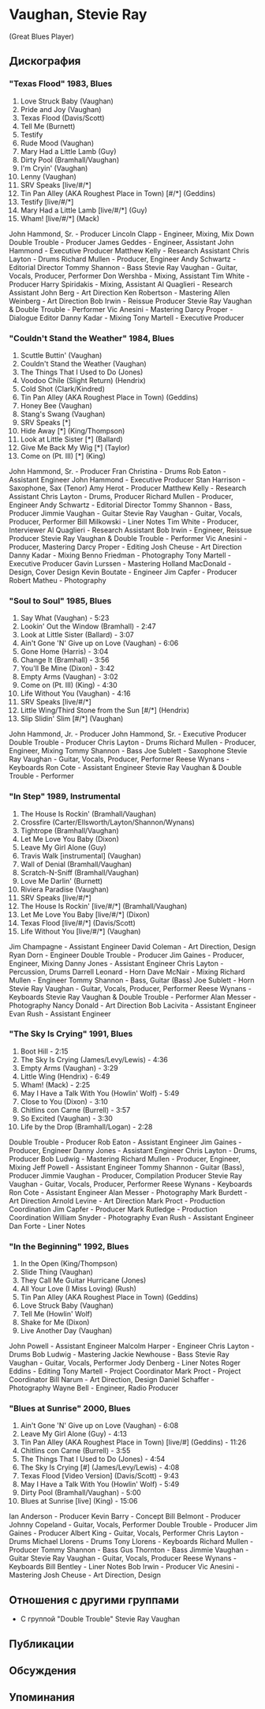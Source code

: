 # Vaughan, Stevie Ray

(Great Blues Player)

## Дискография

### "Texas Flood" 1983, Blues

  1.   Love Struck Baby (Vaughan) 
  2.   Pride and Joy (Vaughan) 
  3.   Texas Flood (Davis/Scott) 
  4.   Tell Me (Burnett) 
  5.   Testify 
  6.   Rude Mood (Vaughan) 
  7.   Mary Had a Little Lamb (Guy) 
  8.   Dirty Pool (Bramhall/Vaughan) 
  9.   I'm Cryin' (Vaughan) 
  10.   Lenny (Vaughan) 
  11.   SRV Speaks [live/#/*] 
  12.   Tin Pan Alley (AKA Roughest Place in Town) [#/*] (Geddins) 
  13.   Testify [live/#/*] 
  14.   Mary Had a Little Lamb [live/#/*] (Guy) 
  15.   Wham! [live/#/*] (Mack) 


John Hammond, Sr.  -  Producer 
Lincoln Clapp  -  Engineer, Mixing, Mix Down 
Double Trouble  -  Producer 
James Geddes  -  Engineer, Assistant 
John Hammond  -  Executive Producer 
Matthew Kelly  -  Research Assistant 
Chris Layton  -  Drums 
Richard Mullen  -  Producer, Engineer 
Andy Schwartz  -  Editorial Director 
Tommy Shannon  -  Bass 
Stevie Ray Vaughan  -  Guitar, Vocals, Producer, Performer 
Don Wershba  -  Mixing, Assistant 
Tim White  -  Producer 
Harry Spiridakis  -  Mixing, Assistant 
Al Quaglieri  -  Research Assistant 
John Berg  -  Art Direction 
Ken Robertson  -  Mastering 
Allen Weinberg  -  Art Direction 
Bob Irwin  -  Reissue Producer 
Stevie Ray Vaughan & Double Trouble  -  Performer 
Vic Anesini  -  Mastering 
Darcy Proper  -  Dialogue Editor 
Danny Kadar  -  Mixing 
Tony Martell  -  Executive Producer 


### "Couldn't Stand the Weather" 1984, Blues

  1.   Scuttle Buttin' (Vaughan) 
  2.   Couldn't Stand the Weather (Vaughan) 
  3.   The Things That I Used to Do (Jones) 
  4.   Voodoo Chile (Slight Return) (Hendrix) 
  5.   Cold Shot (Clark/Kindred) 
  6.   Tin Pan Alley (AKA Roughest Place in Town) (Geddins) 
  7.   Honey Bee (Vaughan) 
  8.   Stang's Swang (Vaughan) 
  9.   SRV Speaks [*] 
  10.   Hide Away [*] (King/Thompson) 
  11.   Look at Little Sister [*] (Ballard) 
  12.   Give Me Back My Wig [*] (Taylor) 
  13.   Come on (Pt. III) [*] (King) 



John Hammond, Sr.  -  Producer 
Fran Christina  -  Drums 
Rob Eaton  -  Assistant Engineer 
John Hammond  -  Executive Producer 
Stan Harrison  -  Saxophone, Sax (Tenor) 
Amy Herot  -  Producer 
Matthew Kelly  -  Research Assistant 
Chris Layton  -  Drums, Producer 
Richard Mullen  -  Producer, Engineer 
Andy Schwartz  -  Editorial Director 
Tommy Shannon  -  Bass, Producer 
Jimmie Vaughan  -  Guitar 
Stevie Ray Vaughan  -  Guitar, Vocals, Producer, Performer 
Bill Milkowski  -  Liner Notes 
Tim White  -  Producer, Interviewer 
Al Quaglieri  -  Research Assistant 
Bob Irwin  -  Engineer, Reissue Producer 
Stevie Ray Vaughan & Double Trouble  -  Performer 
Vic Anesini  -  Producer, Mastering 
Darcy Proper  -  Editing 
Josh Cheuse  -  Art Direction 
Danny Kadar  -  Mixing 
Benno Friedman  -  Photography 
Tony Martell  -  Executive Producer 
Gavin Lurssen  -  Mastering 
Holland MacDonald  -  Design, Cover Design 
Kevin Boutate  -  Engineer 
Jim Capfer  -  Producer 
Robert Matheu  -  Photography 


### "Soul to Soul" 1985, Blues

  1.   Say What (Vaughan) - 5:23 
  2.   Lookin' Out the Window (Bramhall) - 2:47 
  3.   Look at Little Sister (Ballard) - 3:07 
  4.   Ain't Gone 'N' Give up on Love (Vaughan) - 6:06 
  5.   Gone Home (Harris) - 3:04 
  6.   Change It (Bramhall) - 3:56 
  7.   You'll Be Mine (Dixon) - 3:42 
  8.   Empty Arms (Vaughan) - 3:02 
  9.   Come on (Pt. III) (King) - 4:30 
  10.   Life Without You (Vaughan) - 4:16 
  11.   SRV Speaks [live/#/*] 
  12.   Little Wing/Third Stone from the Sun [#/*] (Hendrix) 
  13.   Slip Slidin' Slim [#/*] (Vaughan) 



John Hammond, Jr.  -  Producer 
John Hammond, Sr.  -  Executive Producer 
Double Trouble  -  Producer 
Chris Layton  -  Drums 
Richard Mullen  -  Producer, Engineer, Mixing 
Tommy Shannon  -  Bass 
Joe Sublett  -  Saxophone 
Stevie Ray Vaughan  -  Guitar, Vocals, Producer, Performer 
Reese Wynans  -  Keyboards 
Ron Cote  -  Assistant Engineer 
Stevie Ray Vaughan & Double Trouble  -  Performer 


### "In Step" 1989, Instrumental

  1.   The House Is Rockin' (Bramhall/Vaughan) 
  2.   Crossfire (Carter/Ellsworth/Layton/Shannon/Wynans) 
  3.   Tightrope (Bramhall/Vaughan) 
  4.   Let Me Love You Baby (Dixon) 
  5.   Leave My Girl Alone (Guy) 
  6.   Travis Walk [instrumental] (Vaughan) 
  7.   Wall of Denial (Bramhall/Vaughan) 
  8.   Scratch-N-Sniff (Bramhall/Vaughan) 
  9.   Love Me Darlin' (Burnett) 
  10.   Riviera Paradise (Vaughan) 
  11.   SRV Speaks [live/#/*] 
  12.   The House Is Rockin' [live/#/*] (Bramhall/Vaughan) 
  13.   Let Me Love You Baby [live/#/*] (Dixon) 
  14.   Texas Flood [live/#/*] (Davis/Scott) 
  15.   Life Without You [live/#/*] (Vaughan) 



Jim Champagne  -  Assistant Engineer 
David Coleman  -  Art Direction, Design 
Ryan Dorn  -  Engineer 
Double Trouble  -  Producer 
Jim Gaines  -  Producer, Engineer, Mixing 
Danny Jones  -  Assistant Engineer 
Chris Layton  -  Percussion, Drums 
Darrell Leonard  -  Horn 
Dave McNair  -  Mixing 
Richard Mullen  -  Engineer 
Tommy Shannon  -  Bass, Guitar (Bass) 
Joe Sublett  -  Horn 
Stevie Ray Vaughan  -  Guitar, Vocals, Producer, Performer 
Reese Wynans  -  Keyboards 
Stevie Ray Vaughan & Double Trouble  -  Performer 
Alan Messer  -  Photography 
Nancy Donald  -  Art Direction 
Bob Lacivita  -  Assistant Engineer 
Evan Rush  -  Assistant Engineer 


### "The Sky Is Crying" 1991, Blues

  1.   Boot Hill - 2:15 
  2.   The Sky Is Crying (James/Levy/Lewis) - 4:36 
  3.   Empty Arms (Vaughan) - 3:29 
  4.   Little Wing (Hendrix) - 6:49 
  5.   Wham! (Mack) - 2:25 
  6.   May I Have a Talk With You (Howlin' Wolf) - 5:49 
  7.   Close to You (Dixon) - 3:10 
  8.   Chitlins con Carne (Burrell) - 3:57 
  9.   So Excited (Vaughan) - 3:30 
  10.   Life by the Drop (Bramhall/Logan) - 2:28 


Double Trouble  -  Producer 
Rob Eaton  -  Assistant Engineer 
Jim Gaines  -  Producer, Engineer 
Danny Jones  -  Assistant Engineer 
Chris Layton  -  Drums, Producer 
Bob Ludwig  -  Mastering 
Richard Mullen  -  Producer, Engineer, Mixing 
Jeff Powell  -  Assistant Engineer 
Tommy Shannon  -  Guitar (Bass), Producer 
Jimmie Vaughan  -  Producer, Compilation Producer 
Stevie Ray Vaughan  -  Guitar, Vocals, Producer, Performer 
Reese Wynans  -  Keyboards 
Ron Cote  -  Assistant Engineer 
Alan Messer  -  Photography 
Mark Burdett  -  Art Direction 
Arnold Levine  -  Art Direction 
Mark Proct  -  Production Coordination 
Jim Capfer  -  Producer 
Mark Rutledge  -  Production Coordination 
William Snyder  -  Photography 
Evan Rush  -  Assistant Engineer 
Dan Forte  -  Liner Notes 


### "In the Beginning" 1992, Blues

  1.   In the Open (King/Thompson) 
  2.   Slide Thing (Vaughan) 
  3.   They Call Me Guitar Hurricane (Jones) 
  4.   All Your Love (I Miss Loving) (Rush) 
  5.   Tin Pan Alley (AKA Roughest Place in Town) (Geddins) 
  6.   Love Struck Baby (Vaughan) 
  7.   Tell Me (Howlin' Wolf) 
  8.   Shake for Me (Dixon) 
  9.   Live Another Day (Vaughan) 



John Powell  -  Assistant Engineer 
Malcolm Harper  -  Engineer 
Chris Layton  -  Drums 
Bob Ludwig  -  Mastering 
Jackie Newhouse  -  Bass 
Stevie Ray Vaughan  -  Guitar, Vocals, Performer 
Jody Denberg  -  Liner Notes 
Roger Eddins  -  Editing 
Tony Martell  -  Project Coordinator 
Mark Proct  -  Project Coordinator 
Bill Narum  -  Art Direction, Design 
Daniel Schaffer  -  Photography 
Wayne Bell  -  Engineer, Radio Producer 


### "Blues at Sunrise" 2000, Blues

  1.   Ain't Gone 'N' Give up on Love (Vaughan) - 6:08 
  2.   Leave My Girl Alone (Guy) - 4:13 
  3.   Tin Pan Alley (AKA Roughest Place in Town) [live/#] (Geddins) - 11:26 
  4.   Chitlins con Carne (Burrell) - 3:55 
  5.   The Things That I Used to Do (Jones) - 4:54 
  6.   The Sky Is Crying [#] (James/Levy/Lewis) - 4:08 
  7.   Texas Flood [Video Version] (Davis/Scott) - 9:43 
  8.   May I Have a Talk With You (Howlin' Wolf) - 5:49 
  9.   Dirty Pool (Bramhall/Vaughan) - 5:00 
  10.   Blues at Sunrise [live] (King) - 15:06 


Ian Anderson  -  Producer 
Kevin Barry  -  Concept 
Bill Belmont  -  Producer 
Johnny Copeland  -  Guitar, Vocals, Performer 
Double Trouble  -  Producer 
Jim Gaines  -  Producer 
Albert King  -  Guitar, Vocals, Performer 
Chris Layton  -  Drums 
Michael Llorens  -  Drums 
Tony Llorens  -  Keyboards 
Richard Mullen  -  Producer 
Tommy Shannon  -  Bass 
Gus Thornton  -  Bass 
Jimmie Vaughan  -  Guitar 
Stevie Ray Vaughan  -  Guitar, Vocals, Producer 
Reese Wynans  -  Keyboards 
Bill Bentley  -  Liner Notes 
Bob Irwin  -  Producer 
Vic Anesini  -  Mastering 
Josh Cheuse  -  Art Direction, Design 



## Отношения с другими группами

* C группой "Double Trouble" Stevie Ray Vaughan

## Публикации


## Обсуждения


## Упоминания

